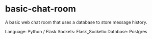 # basic-chat-room
A basic web chat room that uses a database to store message history.

Language: Python / Flask
Sockets: Flask_Socketio
Database: Postgres
